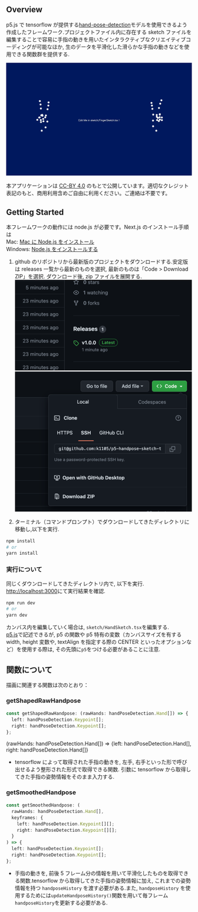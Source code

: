 ## Overview

p5.js で tensorflow が提供する[hand-pose-detection](https://blog.tensorflow.org/2021/11/3D-handpose.html)モデルを使用できるよう作成したフレームワーク.プロジェクトファイル内に存在する sketch ファイルを編集することで容易に手指の動きを用いたインタラクティブなクリエイティブコーディングが可能なほか, 生のデータを平滑化した滑らかな手指の動きなどを使用できる関数群を提供する.

![keyshot](img/keyshot.png)

本アプリケーションは [CC-BY 4.0](https://creativecommons.org/licenses/by/4.0/) のもとで公開しています。適切なクレジット表記のもと、商用利用含めご自由に利用ください。ご連絡は不要です。

## Getting Started

本フレームワークの動作には node.js が必要です。Next.js のインストール手順は <br/>
Mac: [Mac に Node.js をインストール](https://qiita.com/kyosuke5_20/items/c5f68fc9d89b84c0df09)　<br/>
Windows: [Node.js をインストールする](https://qiita.com/sefoo0104/items/0653c935ea4a4db9dc2b)

1. github のリポジトリから最新版のプロジェクトをダウンロードする.安定版は releases 一覧から最新のものを選択, 最新のものは「Code > Download ZIP」を選択. ダウンロード後, zip ファイルを展開する.
   ![release](img/release.png "releasesから安定版をダウンロード")
   ![download-zip](img/download-zip.png "Code > Download ZIPから最新版をダウンロード")

2. ターミナル（コマンドプロンプト）でダウンロードしてきたディレクトリに移動し,以下を実行.

```bash
npm install
# or
yarn install
```

### 実行について

同じくダウンロードしてきたディレクトリ内で, 以下を実行. [http://localhost:3000](http://localhost:3000)にて実行結果を確認.

```bash
npm run dev
# or
yarn dev
```

カンバス内を編集していく場合は, `sketch/HandSketch.tsx`を編集する.<br/>
[p5.js](https://p5js.org/)で記述できるが, p5 の関数や p5 特有の変数（カンバスサイズを有する width, height 変数や, textAlign を指定する際の CENTER といったオプションなど）を使用する際は, その先頭に`p5`をつける必要があることに注意.

## 関数について

描画に関連する関数は次のとおり：

### getShapedRawHandpose

```typescript
const getShapedRawHandpose: (rawHands: handPoseDetection.Hand[]) => {
  left: handPoseDetection.Keypoint[];
  right: handPoseDetection.Keypoint[];
};
```

(rawHands: handPoseDetection.Hand[]) => {left: handPoseDetection.Hand[], right: handPoseDetection.Hand[]}

- tensorflow によって取得された手指の動きを, 左手, 右手といった形で呼び出せるよう整形された形式で取得できる関数. 引数に tensorflow から取得してきた手指の姿勢情報をそのまま入力する.

### getSmoothedHandpose

```typescript
const getSmoothedHandpose: (
  rawHands: handPoseDetection.Hand[],
  keyframes: {
    left: handPoseDetection.Keypoint[][];
    right: handPoseDetection.Keypoint[][];
  }
) => {
  left: handPoseDetection.Keypoint[];
  right: handPoseDetection.Keypoint[];
};
```

- 手指の動きを, 前後 5 フレーム分の情報を用いて平滑化したものを取得できる関数.tensorflow から取得してきた手指の姿勢情報に加え, これまでの姿勢情報を持つ `handposeHistory` を渡す必要がある.また, `handposeHistory` を使用するためには`updateHandposeHistory()`関数を用いて毎フレーム`handposeHistory`を更新する必要がある.
